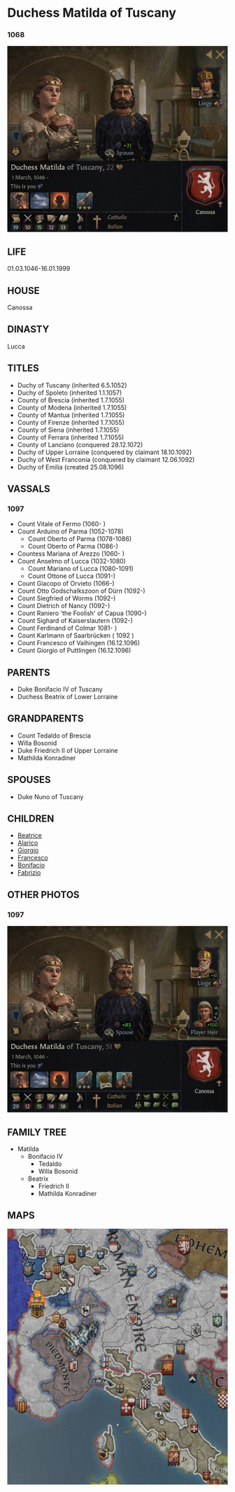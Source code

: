 # Duchess Matilda of Tuscany

### 1068

![matilda_bonifacio_canossa_1068](i/matilda_bonifacio_canossa_1068.jpg)

## LIFE

01.03.1046-16.01.1999

## HOUSE

Canossa

## DINASTY

Lucca

## TITLES 

- Duchy of Tuscany (inherited 6.5.1052)
- Duchy of Spoleto (inherited 1.1.1057)
- County of Brescia (inherited 1.7.1055)
- County of Modena (inherited 1.7.1055)
- County of Mantua (inherited 1.7.1055)
- County of Firenze (inherited 1.7.1055)
- County of Siena (inherited 1.7.1055)
- County of Ferrara  (inherited 1.7.1055)
- County of Lanciano (conquered 28.12.1072)
- Duchy of Upper Lorraine (conquered by claimant 18.10.1092)
- Duchy of West Franconia  (conquered by claimant 12.06.1092)
- Duchy of Emilia (created 25.08.1096)

## VASSALS

### 1097

- Count Vitale of Fermo (1060- )
- Count Arduino of Parma (1052-1078)
  - Count Oberto of Parma (1078-1086)
  - Count Oberto of Parma (1086-)
- Countess Mariana of Arezzo (1060- )
- Count Anselmo of Lucca (1032-1080)
  - Count Mariano of Lucca (1080-1091)
  - Count Ottone of Lucca (1091-)
- Count Giacopo of Orvieto (1066-)
- Count Otto Godschalkszoon of Dürn (1092-)
- Count Siegfried of Worms (1092-)
- Count Dietrich of Nancy (1092-)
- Count Raniero 'the Foolish' of Capua (1090-)
- Count Sighard of Kaiserslautern (1092-)
- Count Ferdinand of Colmar 1081- )
- Count Karlmann of Saarbrücken ( 1092 )
- Count Francesco of Vaihingen (16.12.1096)
- Count Giorgio of Puttlingen  (16.12.1096)

## PARENTS

- Duke Bonifacio IV of Tuscany
- Duchess Beatrix of Lower Lorraine

## GRANDPARENTS

- Count Tedaldo of Brescia
- Willa Bosonid
- Duke Friedrich II of Upper Lorraine
- Mathilda Konradiner

## SPOUSES

- Duke Nuno of Tuscany

## CHILDREN

- [Beatrice](beatrice_matilda_canossa_1070.md)
- [Alarico](alarico_matilda_canossa_1077.md)
- [Giorgio](giorgio_matilda_canossa_1079.md)
- [Francesco](francesco_matilda_canossa_1080.md)
- [Bonifacio](bonifacio_matilda_canossa_1084.md)
- [Fabrizio](fabrizio_matilda_canossa_1086.md)

## OTHER PHOTOS

### 1097

![matilda_bonifacio_canossa_1097](i/matilda_bonifacio_canossa_1097.jpg)



## FAMILY TREE

- Matilda
  - Bonifacio IV
    - Tedaldo
    - Willa Bosonid 
  - Beatrix
    - Friedrich II
    - Mathilda Konradiner

## MAPS

![Matilda_1097](m/matilda_tuscany_1097.jpg)


